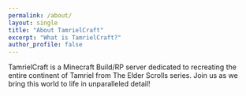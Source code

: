 ```yaml
---
permalink: /about/
layout: single
title: "About TamrielCraft"
excerpt: "What is TamrielCraft?"
author_profile: false
---
```


TamrielCraft is a Minecraft Build/RP server dedicated to recreating the entire continent of Tamriel from The Elder Scrolls series. Join us as we bring this world to life in unparalleled detail!
